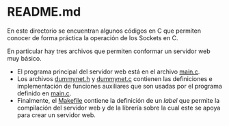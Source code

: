 # README.md

En este directorio se encuentran algunos códigos en C que permiten conocer de forma práctica la operación de los Sockets en C.

En particular hay tres archivos que permiten conformar un servidor web muy básico. 

* El programa principal del servidor web está en el archivo [main.c](main.c). 
* Los archivos [dummynet.h](dummynet.h) y [dummynet.c](dummynet.c) contienen las definiciones e implementación de funciones auxiliares que son usadas por el programa definido en [main.c](main.c).
* Finalmente, el [Makefile](Makefile) contiene la definición de un *label* que permite la compilación del servidor web y de la librería sobre la cual este se apoya para crear un servidor web.

